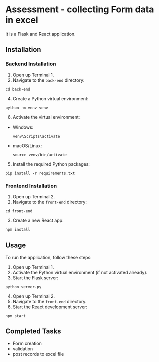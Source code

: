 # Assessment - collecting Form data in excel

It is a Flask and React application.

## Installation

### Backend Installation

1. Open up Terminal 1.
2. Navigate to the `back-end` directory:
```
cd back-end
```
4. Create a Python virtual environment:
```
python -m venv venv
```
6. Activate the virtual environment:
- Windows:
  ```
  venv\Scripts\activate
  ```
- macOS/Linux:
  ```
  source venv/bin/activate
  ```
5. Install the required Python packages:
```
pip install -r requirements.txt
```
### Frontend Installation
1. Open up Terminal 2.
2. Navigate to the `front-end` directory:
```
cd front-end
```
3. Create a new React app:
```
npm install
```

## Usage
To run the application, follow these steps:
1. Open up Terminal 1.
2. Activate the Python virtual environment (if not activated already).
3. Start the Flask server:
```
python server.py
```
4. Open up Terminal 2.
5. Navigate to the `front-end` directory.
6. Start the React development server:
```
npm start
```

## Completed Tasks
- Form creation
- validation
- post records to excel file
